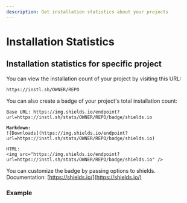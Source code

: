 ```yaml
---
description: Get installation statistics about your projects
---
```


# Installation Statistics

## Installation statistics for specific project

You can view the installation count of your project by visiting this URL:

```
https://instl.sh/OWNER/REPO
```

You can also create a badge of your project's total installation count:

<pre><code>Base URL: https://img.shields.io/endpoint?url=https://instl.sh/stats/OWNER/REPO/badge/shields.io

<strong>Markdown: 
</strong>![Downloads](https://img.shields.io/endpoint?url=https://instl.sh/stats/OWNER/REPO/badge/shields.io)

HTML:
&#x3C;img src="https://img.shields.io/endpoint?url=https://instl.sh/stats/OWNER/REPO/badge/shields.io" />
</code></pre>

You can customize the badge by passing options to shields.\
Documentation: [https://shields.io/](https://shields.io/)

### Example

<div align="left">

<img src="https://img.shields.io/endpoint?url=https://instl.sh/stats/owner/repo/badge/shields.io" alt="">

</div>
